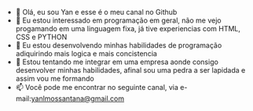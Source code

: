 - 👋 Olá, eu sou Yan e esse é o meu canal no Github
- 👀 Eu estou interessado em programação em geral, não me vejo progamando em uma linguagem fixa, já tive experiencias com HTML, CSS e PYTHON
- 🌱 Eu estou desenvolvendo minhas habilidades de programação adiquirindo mais logica e mais concistencia
- 💞️ Estou tentando me integrar em uma empresa aonde consigo desenvolver minhas habilidades, afinal sou uma pedra a ser lapidada e assim vou me formando
- 📫 Você pode me encontrar no seguinte canal, via e-mail:yanlmossantana@gmail.com
